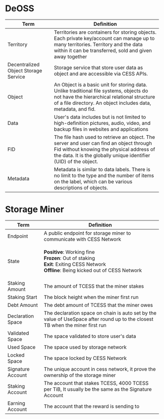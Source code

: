 <!--
# General

| Term                                             | Definition |
| ------------------------------------------------ | ---------- |
| Block                                            | -          |
| Blockchain                                       | -          |
| Content IDentifier (CID)                         | -          |
| Continuous Availability Proof of Storage (CAPoS) | -          |
| Data Chunk                                       | -          |
| Data Fragment                                    | -          |
| Data Segment                                     | -          |
| Epoch                                            | -          |
| Era                                              | -          |
| File ID (FID)                                    | -          |
| Hash                                             | -          |
| Merkle Root                                      | -          |
| Multi-format Data Rights Confirmation (MDRC)     | -          |
| Peer-to-peer Network                             | -          |
| Proof of Data Reduplication and Recovery (PoDR²) | -          |
| Proxy Re-encryption Technology (PReT)            | -          |
| Random Rotational Selection (R²S)                | -          |
| Reputation Rotational Consensus (R²C)            | -          |
| Slot                                             | -          |
| Smart Contract                                   | -          |
| Tag                                              | -          |
| TEE Worker                                       | -          |
| Transaction Hash                                 | -          |
| Transaction                                      | -          |
| Trusted Execution Environment (TEE)              | -          |
| WebAssembly (Wasm)                               | -          |

-->

# DeOSS

| Term                                 | Definition |
| ------------------------------------ | ---------- |
| Territory                            | Territories are containers for storing objects. Each private key/account can manage up to many territories. Territory and the data within it can be transferred, sold and given away together |
| Decentralized Object Storage Service | Storage service that store user data as object and are accessible via CESS APIs. |
| Object                               | An Object is a basic unit for storing data. Unlike traditional file systems, objects do not have the hierarchical relational structure of a file directory. An object includes data, metadata, and fid. |
| Data | User's data includes but is not limited to high-definition pictures, audio, video, and backup files in websites and applications |
| FID | The file hash used to retrieve an object. The server and user can find an object through Fid without knowing the physical address of the data. It is the globally unique identifier (UID) of the object. |
| Metadata | Metadata is similar to data labels. There is no limit to the type and the number of items on the label, which can be various descriptions of objects. |

# Storage Miner

| Term              | Definition                                                                                                                                                                                             |
|-------------------|--------------------------------------------------------------------------------------------------------------------------------------------------------------------------------------------------------|
| Endpoint          | A public endpoint for storage miner to communicate with CESS Network                                                                                                                                   |
| State             | <p><strong>Positive</strong>: Working fine<br><strong>Frozen</strong>: Out of staking<br><strong>Exit</strong>: Exiting CESS Network<br><strong>Offline</strong>: Being kicked out of CESS Network</p> |
| Staking Amount    | The amount of TCESS that the miner stakes                                                                                                                                                              |                                                                                                                                                                                                   |
| Staking Start     | The block height when the miner first run                                                                                                                                                              |                                                                                                                                                                                      |
| Debt Amount       | The debt amount of TCESS that the miner owes                                                                                                                                                              |                                                                                                                                                                                      |                                                                                                                                                                                                 |                                                                                                                                                                                      |
| Declaration Space | The declaration space on chain is auto set by the value of UseSpace after round up to the closest TB when the miner first run                                                                          |
| Validated Space   | The space validated to store user's data                                                                                                                                                               |
| Used Space        | The space used by storage network                                                                                                                                                                      |
| Locked Space      | The space locked by CESS Network                                                                                                                                                                       |
| Signature Account | The unique account in cess network, it prove the ownership of the storage miner                                                                                                                        |
| Staking Account   | The account that stakes TCESS, 4000 TCESS per TiB, It usually be the same as the Signature Account                                                                                                     |
| Earning Account   | The account that the reward is sending to                                                                                                                                                              |